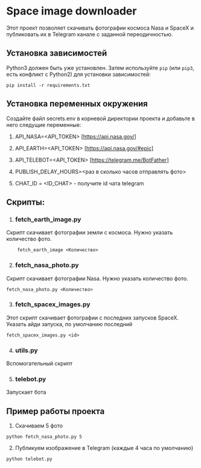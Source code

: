   # Space image downloader

Этот проект позволяет скачивать фотографии космоса Nasa и SpaceX и публиковать их в Telegram канале с заданной переодичностью.


## Установка зависимостей
Python3 должен быть уже установлен. 
Затем используйте `pip` (или `pip3`, есть конфликт с Python2) для установки зависимостей:
```
pip install -r requirements.txt
```

## Установка переменных окружения 
Создайте файл secrets.env в корневой директории проекта и добавьте в него следущие переменные:

1. API_NASA=<API_TOKEN> [https://api.nasa.gov/]

2. API_EARTH=<API_TOKEN> [https://api.nasa.gov/#epic]

3. API_TELEBOT=<API_TOKEN> [https://telegram.me/BotFather]

4. PUBLISH_DELAY_HOURS=<раз в сколько часов отправлять фото>

5. CHAT_ID = <ID_CHAT> - получите id чата telegram

## Cкрипты:
1. ### fetch_earth_image.py
Скрипт скачивает фотографии земли с космоса. Нужно указать количество фото. 
```
    fetch_earth_image <Количество>
```
2. ### fetch_nasa_photo.py
Скрипт скачивает фотографии Nasa. Нужно указать количество фото.
```
fetch_nasa_photo.py <Количество>
```

3. ### fetch_spacex_images.py
Этот скрипт скачивает фотографии с последних запусков SpaceX. Указать айди запуска, по умолчанию последний
```
fetch_spacex_images.py <id>
```

4. ### utils.py

Вспомогательный скрипт

5. ### telebot.py
Запускает бота
## Пример работы проекта ##

1. Скачиваем 5 фото

```
python fetch_nasa_photo.py 5
```

2. Публикуем изображение в Telegram (каждые 4 часа по умолчанию)
```
python telebot.py
```

